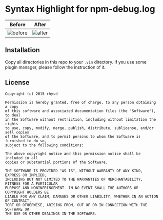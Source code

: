 Syntax Highlight for npm-debug.log
==================================

| Before | After |
|--------|-------|
| ![before](https://raw.githubusercontent.com/rhysd/ss/master/npm-debug-log.vim/disabled.png) | ![after](https://raw.githubusercontent.com/rhysd/ss/master/npm-debug-log.vim/enabled.png) |

## Installation

Copy all directories in this repo to your `.vim` directory.  If you use some plugin manager, please follow the instruction of it.

## License

```
Copyright (c) 2015 rhysd

Permission is hereby granted, free of charge, to any person obtaining a copy
of this software and associated documentation files (the "Software"), to deal
in the Software without restriction, including without limitation the rights
to use, copy, modify, merge, publish, distribute, sublicense, and/or sell copies
of the Software, and to permit persons to whom the Software is furnished to do so,
subject to the following conditions:

The above copyright notice and this permission notice shall be included in all
copies or substantial portions of the Software.

THE SOFTWARE IS PROVIDED "AS IS", WITHOUT WARRANTY OF ANY KIND, EXPRESS OR IMPLIED,
INCLUDING BUT NOT LIMITED TO THE WARRANTIES OF MERCHANTABILITY, FITNESS FOR A PARTICULAR
PURPOSE AND NONINFRINGEMENT. IN NO EVENT SHALL THE AUTHORS OR COPYRIGHT HOLDERS BE
LIABLE FOR ANY CLAIM, DAMAGES OR OTHER LIABILITY, WHETHER IN AN ACTION OF CONTRACT,
TORT OR OTHERWISE, ARISING FROM, OUT OF OR IN CONNECTION WITH THE SOFTWARE OR
THE USE OR OTHER DEALINGS IN THE SOFTWARE.
```
